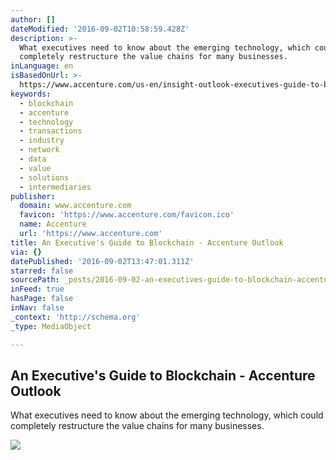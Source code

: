 ```yaml
---
author: []
dateModified: '2016-09-02T10:58:59.428Z'
description: >-
  What executives need to know about the emerging technology, which could
  completely restructure the value chains for many businesses.
inLanguage: en
isBasedOnUrl: >-
  https://www.accenture.com/us-en/insight-outlook-executives-guide-to-blockchain?c=glb_acnoutlklkd_10000090&n=smc_0716
keywords:
  - blockchain
  - accenture
  - technology
  - transactions
  - industry
  - network
  - data
  - value
  - solutions
  - intermediaries
publisher:
  domain: www.accenture.com
  favicon: 'https://www.accenture.com/favicon.ico'
  name: Accenture
  url: 'https://www.accenture.com'
title: An Executive's Guide to Blockchain - Accenture Outlook
via: {}
datePublished: '2016-09-02T13:47:01.311Z'
starred: false
sourcePath: _posts/2016-09-02-an-executives-guide-to-blockchain-accenture-outlook.md
inFeed: true
hasPage: false
inNav: false
_context: 'http://schema.org'
_type: MediaObject

---
```

<article style=""><h1>An Executive's Guide to Blockchain - Accenture Outlook</h1><p>What executives need to know about the emerging technology, which could completely restructure the value chains for many businesses.</p><img src="https://www.accenture.com//www.accenture.com/t20160524T034834__w__/us-en/_acnmedia/Accenture/Conversion-Assets/Outlook/Images/5/Accenture-Outlook-What-Every-CEO-Should-Know-About-Blockchain.jpg" /></article>